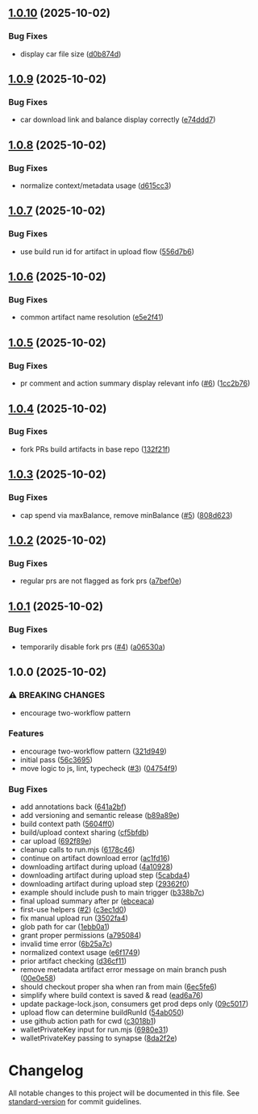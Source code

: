 ## [1.0.10](https://github.com/SgtPooki/filecoin-upload-action/compare/v1.0.9...v1.0.10) (2025-10-02)

### Bug Fixes

* display car file size ([d0b874d](https://github.com/SgtPooki/filecoin-upload-action/commit/d0b874d4db5bb18fc4cff4789947ecd0c5ddd9d8))

## [1.0.9](https://github.com/SgtPooki/filecoin-upload-action/compare/v1.0.8...v1.0.9) (2025-10-02)

### Bug Fixes

* car download link and balance display correctly ([e74ddd7](https://github.com/SgtPooki/filecoin-upload-action/commit/e74ddd720dfe72b906de2e77c0b7332299a4f8c1))

## [1.0.8](https://github.com/SgtPooki/filecoin-upload-action/compare/v1.0.7...v1.0.8) (2025-10-02)

### Bug Fixes

* normalize context/metadata usage ([d615cc3](https://github.com/SgtPooki/filecoin-upload-action/commit/d615cc3cffdf0f8d65d8a444022e3f006e71e5ed))

## [1.0.7](https://github.com/SgtPooki/filecoin-upload-action/compare/v1.0.6...v1.0.7) (2025-10-02)

### Bug Fixes

* use build run id for artifact in upload flow ([556d7b6](https://github.com/SgtPooki/filecoin-upload-action/commit/556d7b697d15cfaa9f2db0e5cf2a1de209214303))

## [1.0.6](https://github.com/SgtPooki/filecoin-upload-action/compare/v1.0.5...v1.0.6) (2025-10-02)

### Bug Fixes

* common artifact name resolution ([e5e2f41](https://github.com/SgtPooki/filecoin-upload-action/commit/e5e2f41b0cf4ccb07446d1eeca8407fe408d2aaf))

## [1.0.5](https://github.com/SgtPooki/filecoin-upload-action/compare/v1.0.4...v1.0.5) (2025-10-02)

### Bug Fixes

* pr comment and action summary display relevant info ([#6](https://github.com/SgtPooki/filecoin-upload-action/issues/6)) ([1cc2b76](https://github.com/SgtPooki/filecoin-upload-action/commit/1cc2b7676349fefee971f29ce3cfdd73d562e7d5))

## [1.0.4](https://github.com/SgtPooki/filecoin-upload-action/compare/v1.0.3...v1.0.4) (2025-10-02)

### Bug Fixes

* fork PRs build artifacts in base repo ([132f21f](https://github.com/SgtPooki/filecoin-upload-action/commit/132f21fa191ed50c603b989c782776fe79462c1c))

## [1.0.3](https://github.com/SgtPooki/filecoin-upload-action/compare/v1.0.2...v1.0.3) (2025-10-02)

### Bug Fixes

* cap spend via maxBalance, remove minBalance ([#5](https://github.com/SgtPooki/filecoin-upload-action/issues/5)) ([808d623](https://github.com/SgtPooki/filecoin-upload-action/commit/808d623645c72bd92054ac19e8587bcf8c4cee55))

## [1.0.2](https://github.com/SgtPooki/filecoin-upload-action/compare/v1.0.1...v1.0.2) (2025-10-02)

### Bug Fixes

* regular prs are not flagged as fork prs ([a7bef0e](https://github.com/SgtPooki/filecoin-upload-action/commit/a7bef0e091b5fcb817783fc3660a49b20d52c9f4))

## [1.0.1](https://github.com/SgtPooki/filecoin-upload-action/compare/v1.0.0...v1.0.1) (2025-10-02)

### Bug Fixes

* temporarily disable fork prs ([#4](https://github.com/SgtPooki/filecoin-upload-action/issues/4)) ([a06530a](https://github.com/SgtPooki/filecoin-upload-action/commit/a06530a087514d63bc13cb312c4b1239bade5e85))

## 1.0.0 (2025-10-02)

### ⚠ BREAKING CHANGES

* encourage two-workflow pattern

### Features

* encourage two-workflow pattern ([321d949](https://github.com/SgtPooki/filecoin-upload-action/commit/321d949005ad0df0ab26c76a9f0644d0399dee88))
* initial pass ([56c3695](https://github.com/SgtPooki/filecoin-upload-action/commit/56c3695cf8e36f308ab474ce770c668ed6f1a8c0))
* move logic to js, lint, typecheck ([#3](https://github.com/SgtPooki/filecoin-upload-action/issues/3)) ([04754f9](https://github.com/SgtPooki/filecoin-upload-action/commit/04754f9cfe83b1e888d527132d9c8df925506a9b))

### Bug Fixes

* add annotations back ([641a2bf](https://github.com/SgtPooki/filecoin-upload-action/commit/641a2bf866d4ad0c47c98c0ddefaffdd4e628500))
* add versioning and semantic release ([b89a89e](https://github.com/SgtPooki/filecoin-upload-action/commit/b89a89eadbc6d83be9ad5cea7468d5fa908c4177))
* build context path ([5604ff0](https://github.com/SgtPooki/filecoin-upload-action/commit/5604ff0a49598ab27f525fef7bdca00388c75379))
* build/upload context sharing ([cf5bfdb](https://github.com/SgtPooki/filecoin-upload-action/commit/cf5bfdb1c01a1360e3a4926c8309d0227623ccad))
* car upload ([692f89e](https://github.com/SgtPooki/filecoin-upload-action/commit/692f89eb03ebb42dc055cfb459c33fbf45681398))
* cleanup calls to run.mjs ([6178c46](https://github.com/SgtPooki/filecoin-upload-action/commit/6178c46a0d86911cb908e18ce39134cfb2e77534))
* continue on artifact download error ([ac1fd16](https://github.com/SgtPooki/filecoin-upload-action/commit/ac1fd168dea9a642a30ed7d8e6764f8015f9c7fe))
* downloading artifact during upload ([4a10928](https://github.com/SgtPooki/filecoin-upload-action/commit/4a10928a9400103ff2a82db6af9b7ede7b36d4a9))
* downloading artifact during upload step ([5cabda4](https://github.com/SgtPooki/filecoin-upload-action/commit/5cabda49f7c499094ba1bcb0975d527533c46492))
* downloading artifact during upload step ([29362f0](https://github.com/SgtPooki/filecoin-upload-action/commit/29362f025b573d0083d2d2042d17fc06a214f886))
* example should include push to main trigger ([b338b7c](https://github.com/SgtPooki/filecoin-upload-action/commit/b338b7cc2718b3bf9b288b57abb35604aaac0a4d))
* final upload summary after pr ([ebceaca](https://github.com/SgtPooki/filecoin-upload-action/commit/ebceacab5a0197ae9d5f802e8543c6025d6aaa04))
* first-use helpers ([#2](https://github.com/SgtPooki/filecoin-upload-action/issues/2)) ([c3ec1d0](https://github.com/SgtPooki/filecoin-upload-action/commit/c3ec1d02ba6504eec5fca2b11dd9979013c605ad))
* fix manual upload run ([3502fa4](https://github.com/SgtPooki/filecoin-upload-action/commit/3502fa4607ac3a91ae06d87c94cd3f383e80a7b0))
* glob path for car ([1ebb0a1](https://github.com/SgtPooki/filecoin-upload-action/commit/1ebb0a18ea19ffcf90c3969bd960e2bc39347677))
* grant proper permissions ([a795084](https://github.com/SgtPooki/filecoin-upload-action/commit/a795084a3dfd2a8237e490286c1d5492a58b5623))
* invalid time error ([6b25a7c](https://github.com/SgtPooki/filecoin-upload-action/commit/6b25a7cbd4686acefbcb6274946d45f4d52ea659))
* normalized context usage ([e6f1749](https://github.com/SgtPooki/filecoin-upload-action/commit/e6f17491a9319c2fc75159ed8a2a274fa864a01b))
* prior artifact checking ([d36cf11](https://github.com/SgtPooki/filecoin-upload-action/commit/d36cf117de63f516d1393f416c3bd5f99bda98a0))
* remove metadata artifact error message on main branch push ([00e0e58](https://github.com/SgtPooki/filecoin-upload-action/commit/00e0e58e2dd1d8ac7a56c332efcd786c5ea6ee13))
* should checkout proper sha when ran from main ([6ec5fe6](https://github.com/SgtPooki/filecoin-upload-action/commit/6ec5fe64145a7456293f169ca5df0c5d4db0ded0))
* simplify where build context is saved & read ([ead6a76](https://github.com/SgtPooki/filecoin-upload-action/commit/ead6a76e7ad964597ca0a68b37559f634af47d3b))
* update package-lock.json, consumers get prod deps only ([09c5017](https://github.com/SgtPooki/filecoin-upload-action/commit/09c5017ff32e76d66067c2c871e0e1195078b8bf))
* upload flow can determine buildRunId ([54ab050](https://github.com/SgtPooki/filecoin-upload-action/commit/54ab050166dc0e7f525bb9070d35596ac62ed587))
* use github action path for cwd ([c3018b1](https://github.com/SgtPooki/filecoin-upload-action/commit/c3018b13bb7fb18fc6d06e8767f5387da11e7f74))
* walletPrivateKey input for run.mjs ([6980e31](https://github.com/SgtPooki/filecoin-upload-action/commit/6980e31e4a697eba9999adf4a87427898edc0ae5))
* walletPrivateKey passing to synapse ([8da2f2e](https://github.com/SgtPooki/filecoin-upload-action/commit/8da2f2e7ccd2e44a7f9199d5777f7d4fb284cb52))

# Changelog

All notable changes to this project will be documented in this file. See [standard-version](https://github.com/conventional-changelog/standard-version) for commit guidelines.
